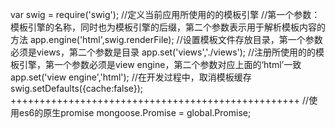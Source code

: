 var swig = require('swig');
//定义当前应用所使用的的模板引擎
//第一个参数：模板引擎的名称，同时也为模板引擎的后缀，第二个参数表示用于解析模板内容的方法
app.engine('html',swig.renderFile);
//设置模板文件存放目录，第一个参数必须是views，第二个参数是目录
app.set('views','./views');
//注册所使用的的模板引擎，第一个参数必须是view engine，第二个参数对应上面的‘html’一致
app.set('view engine','html');
//在开发过程中，取消模板缓存
swig.setDefaults({cache:false});
++++++++++++++++++++++++++++++++++++++++++++++++++
//使用es6的原生promise
mongoose.Promise = global.Promise;
